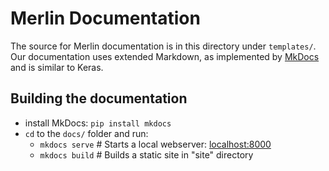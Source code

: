 # Merlin Documentation

The source for Merlin documentation is in this directory under `templates/`. 
Our documentation uses extended Markdown, as implemented by [MkDocs](http://mkdocs.org) and is similar to Keras.

## Building the documentation

- install MkDocs: `pip install mkdocs`
- `cd` to the `docs/` folder and run:
    - `mkdocs serve`    # Starts a local webserver:  [localhost:8000](localhost:8000)
    - `mkdocs build`    # Builds a static site in "site" directory
